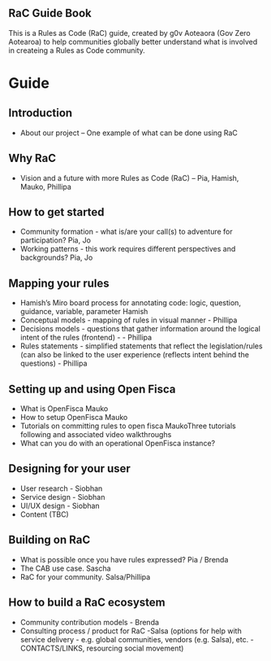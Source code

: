 ## RaC Guide Book 

This is a Rules as Code (RaC) guide, created by g0v Aoteaora (Gov Zero Aotearoa) to help communities globally better understand what is involved in createing a Rules as Code community. 

# Guide 

## Introduction 

* About our project – One example of what can be done using RaC

## Why RaC

* Vision and a future with more Rules as Code (RaC) – Pia, Hamish, Mauko, Phillipa

## How to get started

* Community formation - what is/are your call(s) to adventure for participation? Pia, Jo
* Working patterns - this work requires different perspectives and backgrounds? Pia, Jo

## Mapping your rules

* Hamish’s Miro board process for annotating code: logic, question, guidance, variable, parameter Hamish
* Conceptual models - mapping of rules in visual manner - Phillipa
* Decisions models - questions that gather information around the logical intent of the rules (frontend) - - Phillipa
* Rules statements - simplified statements that reflect the legislation/rules (can also be linked to the user experience (reflects intent behind the questions) - Phillipa

## Setting up and using Open Fisca

* What is OpenFisca Mauko
* How to setup OpenFisca Mauko
* Tutorials on committing rules to open fisca MaukoThree tutorials following and associated video walkthroughs
* What can you do with an operational OpenFisca instance?

## Designing for your user

* User research - Siobhan
* Service design - Siobhan
* UI/UX design - Siobhan
* Content (TBC)

## Building on RaC

* What is possible once you have rules expressed? Pia / Brenda
* The CAB use case. Sascha
* RaC for your community. Salsa/Phillipa

## How to build a RaC ecosystem

* Community contribution models - Brenda
* Consulting process / product for RaC -Salsa (options for help with service delivery - e.g. global communities, vendors (e.g. Salsa), etc. - CONTACTS/LINKS, resourcing social movement)
